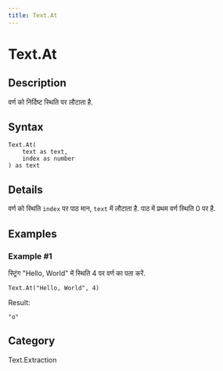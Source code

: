 ```yaml
---
title: Text.At
---
```


# Text.At


## Description

वर्ण को निर्दिष्ट स्थिति पर लौटाता है.


## Syntax

```powerquery
Text.At(
    text as text,
    index as number
) as text
```


## Details

वर्ण को स्थिति <code>index</code> पर पाठ मान, <code>text</code> में लौटाता है. पाठ में प्रथम वर्ण स्थिति 0 पर है.


## Examples

### Example #1 
स्ट्रिंग &#34;Hello, World&#34; में स्थिति 4 पर वर्ण का पता करें.
```powerquery
Text.At("Hello, World", 4)
```

Result: 
```powerquery
"o"
```




## Category
Text.Extraction
